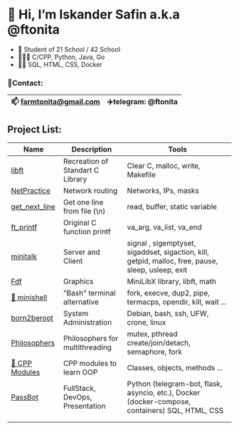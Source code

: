 # 👋 Hi, I’m Iskander Safin a.k.a @ftonita
- 🌱 Student of 21 School / 42 School
- 👨🏻‍💻 C/CPP, Python, Java, Go
- 🙌🏻 SQL, HTML, CSS, Docker
### 📱Contact:
| 📫 farmtonita@gmail.com | ✈️telegram: @ftonita |
| --- | --- |

## Project List:
| Name | Description | Tools |
| --- | --- | --- |
| [libft](https://github.com/ftonita/libft)| Recreation of Standart C Library  | 	Сlear C, malloc, write, Makefile |
| [NetPractice](https://github.com/ftonita/NetPractice) | Network routing | Networks, IPs, masks |
| [get_next_line](https://github.com/ftonita/get_next_line) | Get one line from file (\n) | read, buffer, static variable |
| [ft_printf](https://github.com/ftonita/ft_printf) | Original C function printf | va_arg, va_list, va_end |
| [minitalk](https://github.com/ftonita/minitalk) | Server and Client  | signal , sigemptyset, sigaddset, sigaction, kill, getpid, malloc, free, pause, sleep, usleep, exit |
| [Fdf](https://github.com/ftonita/Fdf)| Graphics | MiniLibX library, libft, math |
| [🔄 minishell](https://github.com/yuran653/minishell)|  "Bash" terminal alternative | fork, execve, dup2, pipe, termacps, opendir, kill, wait ... |
| [born2beroot](https://github.com/ftonita/born2beroot)| System Administration | Debian, bash, ssh, UFW, crone, linux |
| [Philosophers](https://github.com/ftonita/Philosophers) | Philosophers for multithreading | mutex, pthread create/join/detach, semaphore, fork |
| [🔄 CPP Modules](https://github.com/ftonita/CPP) | CPP modules to learn OOP | Classes, objects, methods ... |
| [PassBot](https://github.com/ftonita/PassBot) | FullStack, DevOps, Presentation | Python (telegram-bot, flask, asyncio, etc.), Docker (docker-compose, containers) SQL, HTML, CSS |
| | |
| | |
